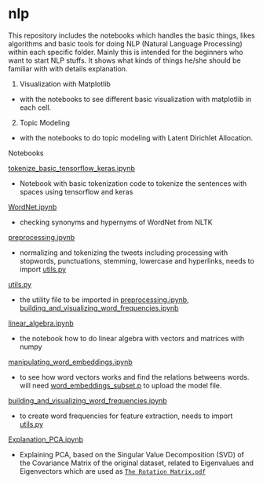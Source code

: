 # nlp

This repository includes the notebooks which handles the basic things, likes algorithms and basic tools for doing NLP (Natural Language Processing) within each specific folder.
Mainly this is intended for the beginners who want to start NLP stuffs. It shows what kinds of things he/she should be familiar with with details explanation.

1. Visualization with Matplotlib
  - with the notebooks to see different basic visualization with matplotlib in each cell.

2. Topic Modeling
  - with the notebooks to do topic modeling with Latent Dirichlet Allocation.
  
  
Notebooks

[tokenize_basic_tensorflow_keras.ipynb](tokenize_basic_tensorflow_keras.ipynb) 
- Notebook with basic tokenization code to tokenize the sentences with spaces using tensorflow and keras

[WordNet.ipynb](WordNet.ipynb) 
- checking synonyms and hypernyms of WordNet from NLTK

[preprocessing.ipynb](preprocessing.ipynb) 
- normalizing and tokenizing the tweets including processing with stopwords, punctuations, stemming, lowercase and hyperlinks, needs to import [utils.py](utils.py)

[utils.py](utils.py) 
- the utility file to be imported in [preprocessing.ipynb](preprocessing.ipynb), [building_and_visualizing_word_frequencies.ipynb](building_and_visualizing_word_frequencies.ipynb) 

[linear_algebra.ipynb](linear_algebra.ipynb) 
- the notebook how to do linear algebra with vectors and matrices with numpy

[manipulating_word_embeddings.ipynb](manipulating_word_embeddings.ipynb) 
- to see how word vectors works and find the relations betweens words.
  will need [word_embeddings_subset.p](data/word_embeddings_subset.p) to upload the model file.

[building_and_visualizing_word_frequencies.ipynb](building_and_visualizing_word_frequencies.ipynb) 
- to create word frequencies for feature extraction, needs to import [utils.py](utils.py)

[Explanation_PCA.ipynb](Explanation_PCA.ipynb) 
- Explaining PCA, based on the Singular Value Decomposition (SVD) of the Covariance Matrix of the original dataset, related to Eigenvalues and Eigenvectors which are used as [`The Rotation Matrix.pdf`](https://github.com/yiyichanmyae/nlp/blob/master/The%20Rotation%20Matrix.pdf) 
